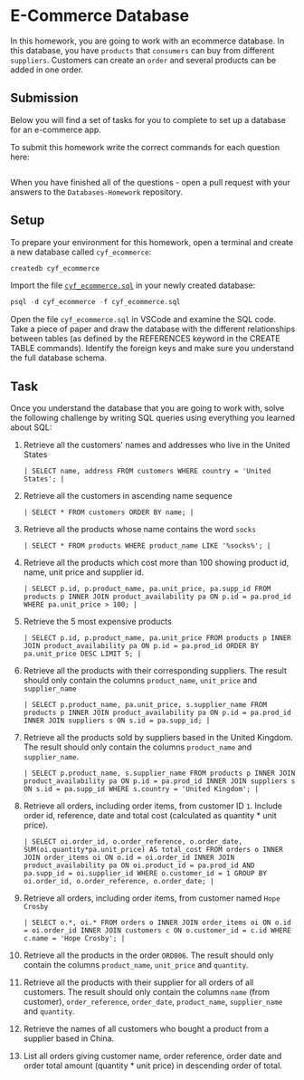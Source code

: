 # E-Commerce Database

In this homework, you are going to work with an ecommerce database. In this database, you have `products` that `consumers` can buy from different `suppliers`. Customers can create an `order` and several products can be added in one order.

## Submission

Below you will find a set of tasks for you to complete to set up a database for an e-commerce app.

To submit this homework write the correct commands for each question here:

```sql


```

When you have finished all of the questions - open a pull request with your answers to the `Databases-Homework` repository.

## Setup

To prepare your environment for this homework, open a terminal and create a new database called `cyf_ecommerce`:

```sql
createdb cyf_ecommerce
```

Import the file [`cyf_ecommerce.sql`](./cyf_ecommerce.sql) in your newly created database:

```sql
psql -d cyf_ecommerce -f cyf_ecommerce.sql
```

Open the file `cyf_ecommerce.sql` in VSCode and examine the SQL code. Take a piece of paper and draw the database with the different relationships between tables (as defined by the REFERENCES keyword in the CREATE TABLE commands). Identify the foreign keys and make sure you understand the full database schema.

## Task

Once you understand the database that you are going to work with, solve the following challenge by writing SQL queries using everything you learned about SQL:

1. Retrieve all the customers' names and addresses who live in the United States

   `| SELECT name, address FROM customers WHERE country = 'United States'; |`

2. Retrieve all the customers in ascending name sequence

   `| SELECT * FROM customers ORDER BY name; |`

3. Retrieve all the products whose name contains the word `socks`

   `| SELECT * FROM products WHERE product_name LIKE '%socks%'; |`

4. Retrieve all the products which cost more than 100 showing product id, name, unit price and supplier id.

   `| SELECT p.id, p.product_name, pa.unit_price, pa.supp_id FROM products p INNER JOIN product_availability pa ON p.id = pa.prod_id WHERE pa.unit_price > 100; |`

5. Retrieve the 5 most expensive products

   `| SELECT p.id, p.product_name, pa.unit_price FROM products p INNER JOIN product_availability pa ON p.id = pa.prod_id ORDER BY pa.unit_price DESC LIMIT 5; |`

6. Retrieve all the products with their corresponding suppliers. The result should only contain the columns `product_name`, `unit_price` and `supplier_name`

   `| SELECT p.product_name, pa.unit_price, s.supplier_name FROM products p INNER JOIN product_availability pa ON p.id = pa.prod_id INNER JOIN suppliers s ON s.id = pa.supp_id; |`

7. Retrieve all the products sold by suppliers based in the United Kingdom. The result should only contain the columns `product_name` and `supplier_name`.

   `| SELECT p.product_name, s.supplier_name FROM products p INNER JOIN product_availability pa ON p.id = pa.prod_id INNER JOIN suppliers s ON s.id = pa.supp_id WHERE s.country = 'United Kingdom'; |`

8. Retrieve all orders, including order items, from customer ID `1`. Include order id, reference, date and total cost (calculated as quantity \* unit price).

   `| SELECT oi.order_id, o.order_reference, o.order_date, SUM(oi.quantity*pa.unit_price) AS total_cost FROM orders o INNER JOIN order_items oi ON o.id = oi.order_id INNER JOIN product_availability pa ON oi.product_id = pa.prod_id AND pa.supp_id = oi.supplier_id WHERE o.customer_id = 1 GROUP BY oi.order_id, o.order_reference, o.order_date; |`

9. Retrieve all orders, including order items, from customer named `Hope Crosby`

    `| SELECT o.*, oi.* FROM orders o INNER JOIN order_items oi ON o.id = oi.order_id INNER JOIN customers c ON o.customer_id = c.id WHERE c.name = 'Hope Crosby'; |`    

10. Retrieve all the products in the order `ORD006`. The result should only contain the columns `product_name`, `unit_price` and `quantity`.
11. Retrieve all the products with their supplier for all orders of all customers. The result should only contain the columns `name` (from customer), `order_reference`, `order_date`, `product_name`, `supplier_name` and `quantity`.
12. Retrieve the names of all customers who bought a product from a supplier based in China.
13. List all orders giving customer name, order reference, order date and order total amount (quantity \* unit price) in descending order of total.

